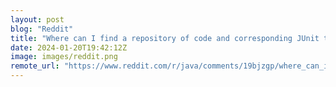 ```yaml
---
layout: post
blog: "Reddit"
title: "Where can I find a repository of code and corresponding JUnit tests?"
date: 2024-01-20T19:42:12Z
image: images/reddit.png
remote_url: "https://www.reddit.com/r/java/comments/19bjzgp/where_can_i_find_a_repository_of_code_and/"
---
```

